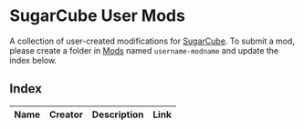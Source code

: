 # SugarCube User Mods

A collection of user-created modifications for [SugarCube](https://github.com/ruiqimao/SugarCube). To submit a mod, please create a folder in [Mods](Mods) named `username-modname` and update the index below.

## Index

| Name | Creator | Description | Link |
|:-:|:-:|:-:|:-:|
